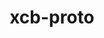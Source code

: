---
title: "xcb-proto"
layout: cache
categories: [package, develop]
meta: {"compilers": ["gcc@=11.1.0", "gcc@=11.4.0", "gcc@=13.2.0", "gcc@=9.4.0", "oneapi@=2024.2.1"], "num_specs": 48, "num_specs_by_stack": {"data-vis-sdk": 4, "e4s": 8, "e4s-neoverse_v1": 4, "e4s-oneapi": 8, "e4s-power": 1, "e4s-rocm-external": 4, "gpu-tests": 15, "hep": 4, "ml-linux-x86_64-rocm": 4, "root": 48}, "oss": ["ubuntu20.04", "ubuntu22.04", "ubuntu24.04"], "platforms": ["linux"], "stacks": ["data-vis-sdk", "e4s", "e4s-neoverse_v1", "e4s-oneapi", "e4s-power", "e4s-rocm-external", "gpu-tests", "hep", "ml-linux-x86_64-rocm", "root"], "targets": ["neoverse_v1", "ppc64le", "x86_64_v3"], "versions": ["1.15.2", "1.17.0"]}
spec_details: [{"compiler": "gcc@=11.1.0", "hash": "2a6mrq5ebni4subec3r7h7elhtrmiyao", "os": "ubuntu20.04", "platform": "linux", "size": "-", "stacks": ["data-vis-sdk", "root"], "target": "x86_64_v3", "variants": ["build_system=autotools"], "versions": ["1.17.0"]}, {"compiler": "gcc@=11.1.0", "hash": "3kt4lrbjl3xypovh45aizqdpz7i4bnmm", "os": "ubuntu20.04", "platform": "linux", "size": "-", "stacks": ["gpu-tests", "root"], "target": "x86_64_v3", "variants": ["build_system=autotools"], "versions": ["1.15.2"]}, {"compiler": "gcc@=11.4.0", "hash": "3ri4c2l37fzqlq6xdw46ngkdjjr5ur6p", "os": "ubuntu22.04", "platform": "linux", "size": "-", "stacks": ["hep", "root"], "target": "x86_64_v3", "variants": ["build_system=autotools"], "versions": ["1.17.0"]}, {"compiler": "gcc@=13.2.0", "hash": "56xzv2o2cpiey3z4fs2hj5vpwhwmm7jv", "os": "ubuntu24.04", "platform": "linux", "size": "-", "stacks": ["ml-linux-x86_64-rocm", "root"], "target": "x86_64_v3", "variants": ["build_system=autotools"], "versions": ["1.17.0"]}, {"compiler": "gcc@=11.1.0", "hash": "5ne2rxwrkwxfze7kheqspkwce57guh2s", "os": "ubuntu20.04", "platform": "linux", "size": "-", "stacks": ["data-vis-sdk", "root"], "target": "x86_64_v3", "variants": ["build_system=autotools"], "versions": ["1.17.0"]}, {"compiler": "gcc@=11.4.0", "hash": "5zcdhefmqxgr4a2ztetxqvzpplzmkx6j", "os": "ubuntu22.04", "platform": "linux", "size": "-", "stacks": ["e4s", "e4s-rocm-external", "root"], "target": "x86_64_v3", "variants": ["build_system=autotools"], "versions": ["1.17.0"]}, {"compiler": "gcc@=11.4.0", "hash": "6gm6pbncqsudwbo73yjnohv2b74wqvek", "os": "ubuntu22.04", "platform": "linux", "size": "-", "stacks": ["e4s-neoverse_v1", "root"], "target": "neoverse_v1", "variants": ["build_system=autotools"], "versions": ["1.17.0"]}, {"compiler": "gcc@=11.1.0", "hash": "6riturpk2qk2nshamuxc52wwpsusbkqw", "os": "ubuntu20.04", "platform": "linux", "size": "-", "stacks": ["gpu-tests", "root"], "target": "x86_64_v3", "variants": ["build_system=autotools"], "versions": ["1.15.2"]}, {"compiler": "gcc@=11.4.0", "hash": "b2d6nf5fsol76thr7j2pcmlfjhttlnmz", "os": "ubuntu22.04", "platform": "linux", "size": "-", "stacks": ["e4s", "root"], "target": "x86_64_v3", "variants": ["build_system=autotools"], "versions": ["1.17.0"]}, {"compiler": "gcc@=11.1.0", "hash": "bydhh2on2inzfrxgsl4aiovelhfhuln3", "os": "ubuntu20.04", "platform": "linux", "size": "-", "stacks": ["gpu-tests", "root"], "target": "x86_64_v3", "variants": ["build_system=autotools"], "versions": ["1.15.2"]}, {"compiler": "gcc@=11.1.0", "hash": "cbipfoujnkutp2o5nuurj5vlitydac23", "os": "ubuntu20.04", "platform": "linux", "size": "-", "stacks": ["gpu-tests", "root"], "target": "x86_64_v3", "variants": ["build_system=autotools"], "versions": ["1.15.2"]}, {"compiler": "gcc@=11.1.0", "hash": "d7ydipjlmupsinbn6tluxql4mdta77ve", "os": "ubuntu20.04", "platform": "linux", "size": "-", "stacks": ["gpu-tests", "root"], "target": "x86_64_v3", "variants": ["build_system=autotools"], "versions": ["1.15.2"]}, {"compiler": "gcc@=11.4.0", "hash": "dojlsqhreijozg2ur44u62lv6gaieeyo", "os": "ubuntu22.04", "platform": "linux", "size": "-", "stacks": ["e4s", "e4s-rocm-external", "root"], "target": "x86_64_v3", "variants": ["build_system=autotools"], "versions": ["1.17.0"]}, {"compiler": "gcc@=11.4.0", "hash": "fd3iaqzg7i52fgroi5olcrblti25zhx2", "os": "ubuntu22.04", "platform": "linux", "size": "-", "stacks": ["e4s-neoverse_v1", "root"], "target": "neoverse_v1", "variants": ["build_system=autotools"], "versions": ["1.17.0"]}, {"compiler": "gcc@=11.1.0", "hash": "fiyqwllgodnq5pnphdhn6vib2lf7y7fa", "os": "ubuntu20.04", "platform": "linux", "size": "-", "stacks": ["data-vis-sdk", "root"], "target": "x86_64_v3", "variants": ["build_system=autotools"], "versions": ["1.17.0"]}, {"compiler": "oneapi@=2024.2.1", "hash": "fmqs6ww255d4b3mk7osp363iya55rhx3", "os": "ubuntu22.04", "platform": "linux", "size": "-", "stacks": ["e4s-oneapi", "root"], "target": "x86_64_v3", "variants": ["build_system=autotools"], "versions": ["1.17.0"]}, {"compiler": "gcc@=11.4.0", "hash": "govanq6rszcprum6s3ywradre63anepf", "os": "ubuntu22.04", "platform": "linux", "size": "-", "stacks": ["e4s-neoverse_v1", "root"], "target": "neoverse_v1", "variants": ["build_system=autotools"], "versions": ["1.17.0"]}, {"compiler": "gcc@=11.4.0", "hash": "gx3xqkovj2k4uo2kkwzm3hpifyj5czad", "os": "ubuntu22.04", "platform": "linux", "size": "-", "stacks": ["hep", "root"], "target": "x86_64_v3", "variants": ["build_system=autotools"], "versions": ["1.17.0"]}, {"compiler": "gcc@=11.1.0", "hash": "hpuec5dtpl5eoig2ew3rlakk2mr23bal", "os": "ubuntu20.04", "platform": "linux", "size": "-", "stacks": ["gpu-tests", "root"], "target": "x86_64_v3", "variants": ["build_system=autotools"], "versions": ["1.15.2"]}, {"compiler": "gcc@=11.4.0", "hash": "ij47l3af6fquvkh3fk64zznuijzvkms5", "os": "ubuntu22.04", "platform": "linux", "size": "-", "stacks": ["e4s", "e4s-rocm-external", "root"], "target": "x86_64_v3", "variants": ["build_system=autotools"], "versions": ["1.17.0"]}, {"compiler": "gcc@=11.4.0", "hash": "jovkswj7jfojaaqyeeaafno5sknktk74", "os": "ubuntu22.04", "platform": "linux", "size": "-", "stacks": ["hep", "root"], "target": "x86_64_v3", "variants": ["build_system=autotools"], "versions": ["1.17.0"]}, {"compiler": "gcc@=11.1.0", "hash": "lglswoyi2xyhuzk4yta6x6yrkhzuewqa", "os": "ubuntu20.04", "platform": "linux", "size": "-", "stacks": ["gpu-tests", "root"], "target": "x86_64_v3", "variants": ["build_system=autotools"], "versions": ["1.15.2"]}, {"compiler": "gcc@=11.1.0", "hash": "lnjbcjwx6tid4qccq5etp24wjwb2hegf", "os": "ubuntu20.04", "platform": "linux", "size": "-", "stacks": ["gpu-tests", "root"], "target": "x86_64_v3", "variants": ["build_system=autotools"], "versions": ["1.15.2"]}, {"compiler": "oneapi@=2024.2.1", "hash": "lopnmflj2j6empry7wsqwbkxwzmkkgbc", "os": "ubuntu22.04", "platform": "linux", "size": "-", "stacks": ["e4s-oneapi", "root"], "target": "x86_64_v3", "variants": ["build_system=autotools"], "versions": ["1.17.0"]}, {"compiler": "oneapi@=2024.2.1", "hash": "lp65axhli456puwcebiakv3cuofb22ix", "os": "ubuntu22.04", "platform": "linux", "size": "-", "stacks": ["e4s-oneapi", "root"], "target": "x86_64_v3", "variants": ["build_system=autotools"], "versions": ["1.17.0"]}, {"compiler": "gcc@=11.4.0", "hash": "menrfp5rgo6acjwp3k5cywsrbjjrazk4", "os": "ubuntu22.04", "platform": "linux", "size": "-", "stacks": ["e4s", "root"], "target": "x86_64_v3", "variants": ["build_system=autotools"], "versions": ["1.17.0"]}, {"compiler": "gcc@=11.4.0", "hash": "mhs6dgl7knu4sqyw4b7eeehjraefqaz3", "os": "ubuntu22.04", "platform": "linux", "size": "-", "stacks": ["e4s", "root"], "target": "x86_64_v3", "variants": ["build_system=autotools"], "versions": ["1.17.0"]}, {"compiler": "gcc@=11.1.0", "hash": "nixvgkmohsjnk22dgeprd7ngaepczp7q", "os": "ubuntu20.04", "platform": "linux", "size": "-", "stacks": ["data-vis-sdk", "root"], "target": "x86_64_v3", "variants": ["build_system=autotools"], "versions": ["1.17.0"]}, {"compiler": "gcc@=11.4.0", "hash": "pbsihnm3sfkwfjqnv6zpojqyuvrtliu7", "os": "ubuntu22.04", "platform": "linux", "size": "-", "stacks": ["hep", "root"], "target": "x86_64_v3", "variants": ["build_system=autotools"], "versions": ["1.17.0"]}, {"compiler": "gcc@=11.4.0", "hash": "po6cljvv3qljto24qd7yol6jgigmsdod", "os": "ubuntu22.04", "platform": "linux", "size": "-", "stacks": ["e4s-neoverse_v1", "root"], "target": "neoverse_v1", "variants": ["build_system=autotools"], "versions": ["1.17.0"]}, {"compiler": "gcc@=13.2.0", "hash": "ppkxnhn6jtp7feaiu5sxbkcguhkww4jj", "os": "ubuntu24.04", "platform": "linux", "size": "-", "stacks": ["ml-linux-x86_64-rocm", "root"], "target": "x86_64_v3", "variants": ["build_system=autotools"], "versions": ["1.17.0"]}, {"compiler": "gcc@=11.1.0", "hash": "pwzk6bgfo5khh62efxn7e3jfycukxdwt", "os": "ubuntu20.04", "platform": "linux", "size": "-", "stacks": ["gpu-tests", "root"], "target": "x86_64_v3", "variants": ["build_system=autotools"], "versions": ["1.15.2"]}, {"compiler": "gcc@=13.2.0", "hash": "rb7mvqkdmzlwr26w3ba2t44nt5bdhw7q", "os": "ubuntu24.04", "platform": "linux", "size": "-", "stacks": ["ml-linux-x86_64-rocm", "root"], "target": "x86_64_v3", "variants": ["build_system=autotools"], "versions": ["1.17.0"]}, {"compiler": "oneapi@=2024.2.1", "hash": "rmq6mljrt2f6uwxnkrf7rajlz2swut3k", "os": "ubuntu22.04", "platform": "linux", "size": "-", "stacks": ["e4s-oneapi", "root"], "target": "x86_64_v3", "variants": ["build_system=autotools"], "versions": ["1.17.0"]}, {"compiler": "oneapi@=2024.2.1", "hash": "s6yxe3qpamc26i6i5q3626ek2wjhwc6c", "os": "ubuntu22.04", "platform": "linux", "size": "-", "stacks": ["e4s-oneapi", "root"], "target": "x86_64_v3", "variants": ["build_system=autotools"], "versions": ["1.17.0"]}, {"compiler": "gcc@=11.4.0", "hash": "sudbnousjjnwfoimbwecfykzn3e6fj6c", "os": "ubuntu22.04", "platform": "linux", "size": "-", "stacks": ["e4s", "root"], "target": "x86_64_v3", "variants": ["build_system=autotools"], "versions": ["1.17.0"]}, {"compiler": "gcc@=11.1.0", "hash": "tbnea3ajbgk4olgc647c7zp5ake6tds2", "os": "ubuntu20.04", "platform": "linux", "size": "-", "stacks": ["gpu-tests", "root"], "target": "x86_64_v3", "variants": ["build_system=autotools"], "versions": ["1.15.2"]}, {"compiler": "gcc@=11.1.0", "hash": "tfes5uzotnsadnf5inr6kb4cdos2cwou", "os": "ubuntu20.04", "platform": "linux", "size": "-", "stacks": ["gpu-tests", "root"], "target": "x86_64_v3", "variants": ["build_system=autotools"], "versions": ["1.15.2"]}, {"compiler": "gcc@=11.1.0", "hash": "u4bongdqycamcxf4olakrdhqtwpwv6r6", "os": "ubuntu20.04", "platform": "linux", "size": "-", "stacks": ["gpu-tests", "root"], "target": "x86_64_v3", "variants": ["build_system=autotools"], "versions": ["1.15.2"]}, {"compiler": "gcc@=9.4.0", "hash": "uabj33d2w7a2puqcqnphczfp7gvzvpq2", "os": "ubuntu20.04", "platform": "linux", "size": "-", "stacks": ["e4s-power", "root"], "target": "ppc64le", "variants": ["build_system=autotools"], "versions": ["1.17.0"]}, {"compiler": "gcc@=11.4.0", "hash": "upfxlhdhhvubpktboew6nmlphlpdvfcl", "os": "ubuntu22.04", "platform": "linux", "size": "-", "stacks": ["e4s", "e4s-rocm-external", "root"], "target": "x86_64_v3", "variants": ["build_system=autotools"], "versions": ["1.17.0"]}, {"compiler": "oneapi@=2024.2.1", "hash": "vbhzdl2uwpcoxxkrfvky4xfkkukuco5k", "os": "ubuntu22.04", "platform": "linux", "size": "-", "stacks": ["e4s-oneapi", "root"], "target": "x86_64_v3", "variants": ["build_system=autotools"], "versions": ["1.17.0"]}, {"compiler": "gcc@=11.1.0", "hash": "vslh536vvaktxkriu47muqvrr5xwmuv5", "os": "ubuntu20.04", "platform": "linux", "size": "-", "stacks": ["gpu-tests", "root"], "target": "x86_64_v3", "variants": ["build_system=autotools"], "versions": ["1.15.2"]}, {"compiler": "oneapi@=2024.2.1", "hash": "x2bcsvnjvtklh5cnfjhflldff2wwmm5u", "os": "ubuntu22.04", "platform": "linux", "size": "-", "stacks": ["e4s-oneapi", "root"], "target": "x86_64_v3", "variants": ["build_system=autotools"], "versions": ["1.17.0"]}, {"compiler": "gcc@=11.1.0", "hash": "xorfbqxdmygevrvarioqzarqg5kg5tto", "os": "ubuntu20.04", "platform": "linux", "size": "-", "stacks": ["gpu-tests", "root"], "target": "x86_64_v3", "variants": ["build_system=autotools"], "versions": ["1.15.2"]}, {"compiler": "gcc@=11.1.0", "hash": "yridmpsl5xp2qocykkng6avg5kqsn4pp", "os": "ubuntu20.04", "platform": "linux", "size": "-", "stacks": ["gpu-tests", "root"], "target": "x86_64_v3", "variants": ["build_system=autotools"], "versions": ["1.15.2"]}, {"compiler": "oneapi@=2024.2.1", "hash": "z75ocex5b37t4zmpeqq2gtxezdzpnjeb", "os": "ubuntu22.04", "platform": "linux", "size": "-", "stacks": ["e4s-oneapi", "root"], "target": "x86_64_v3", "variants": ["build_system=autotools"], "versions": ["1.17.0"]}, {"compiler": "gcc@=13.2.0", "hash": "ztp6vghzuileli4k22oced3japt7musw", "os": "ubuntu24.04", "platform": "linux", "size": "-", "stacks": ["ml-linux-x86_64-rocm", "root"], "target": "x86_64_v3", "variants": ["build_system=autotools"], "versions": ["1.17.0"]}]
---